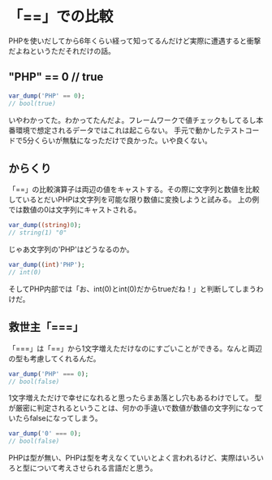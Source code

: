 # 「==」での比較

PHPを使いだしてから6年くらい経って知ってるんだけど実際に遭遇すると衝撃だよねというただそれだけの話。

## "PHP" == 0 // true
```php
var_dump('PHP' == 0);
// bool(true)
```

いやわかってた。わかってたんだよ。フレームワークで値チェックもしてるし本番環境で想定されるデータではこれは起こらない。
手元で動かしたテストコードで5分くらいが無駄になっただけで良かった。いや良くない。

## からくり
「==」の比較演算子は両辺の値をキャストする。その際に文字列と数値を比較しているとだいPHPは文字列を可能な限り数値に変換しようと試みる。
上の例では数値の0は文字列にキャストされる。
```php
var_dump((string)0);
// string(1) "0"
```

じゃあ文字列の'PHP'はどうなるのか。
```php
var_dump((int)'PHP');
// int(0)
```

そしてPHP内部では「お、int(0)とint(0)だからtrueだね！」と判断してしまうわけだ。

## 救世主「===」
「===」は「==」から1文字増えただけなのにすごいことができる。なんと両辺の型も考慮してくれるんだ。
```php
var_dump('PHP' === 0);
// bool(false)
```

1文字増えただけで幸せになれると思ったらまあ落とし穴もあるわけでして。
型が厳密に判定されるということは、何かの手違いで数値が数値の文字列になっていたらfalseになってしまう。
```php
var_dump('0' === 0);
// bool(false)
```

PHPは型が無い、PHPは型を考えなくていいとよく言われるけど、実際はいろいろと型について考えさせられる言語だと思う。
